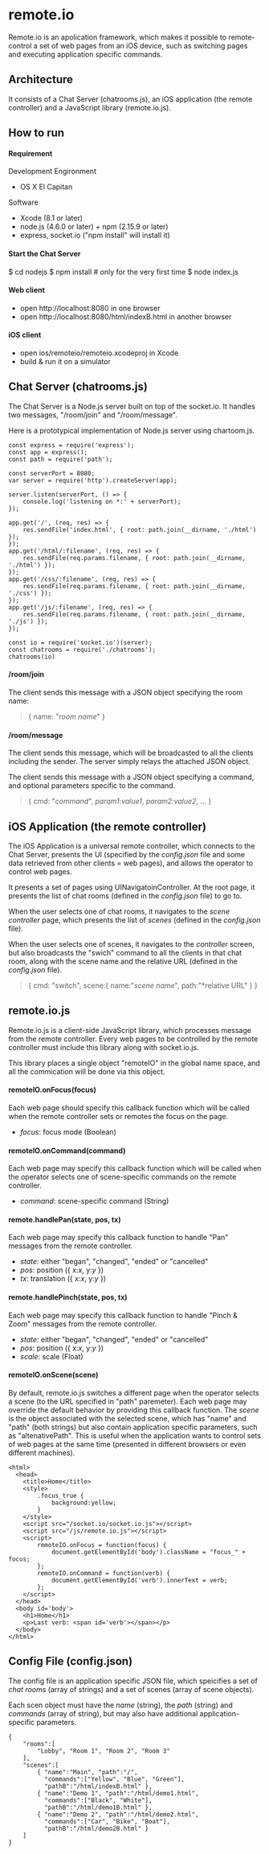 # remote.io

Remote.io is an apolication framework, which makes it possible to remote-control a set of web pages from an iOS device, such as switching pages and executing application specific commands.  

## Architecture

It consists of a Chat Server (chatrooms.js), an iOS application (the remote controller) and a JavaScript library (remote.io.js). 

## How to run

#### Requirement

Development Engironment
- OS X El Capitan

Software
- Xcode (8.1 or later)
- node.js (4.6.0 or later) + npm (2.15.9 or later)
- express, socket.io ("npm install" will install it)

#### Start the Chat Server

$ cd nodejs
$ npm install # only for the very first time
$ node index.js

#### Web client

- open http://localhost:8080 in one browser
- open http://localhost:8080/html/indexB.html in another browser

#### iOS client

- open ios/remoteio/remoteio.xcodeproj in Xcode
- build & run it on a simulator

## Chat Server (chatrooms.js)

The Chat Server is a Node.js server built on top of the socket.io. It handles two messages, "/room/join" and "/room/message". 

Here is a prototypical implementation of Node.js server using chartoom.js.

```
const express = require('express');
const app = express();
const path = require('path');

const serverPort = 8080;
var server = require('http').createServer(app);

server.listen(serverPort, () => {
	console.log('listening on *:' + serverPort);
});

app.get('/', (req, res) => {
	res.sendFile('index.html', { root: path.join(__dirname, './html') });
});
app.get('/html/:filename', (req, res) => {
	res.sendFile(req.params.filename, { root: path.join(__dirname, './html') });
});
app.get('/css/:filename', (req, res) => {
	res.sendFile(req.params.filename, { root: path.join(__dirname, './css') });
});
app.get('/js/:filename', (req, res) => {
	res.sendFile(req.params.filename, { root: path.join(__dirname, './js') });
});

const io = require('socket.io')(server);
const chatrooms = require('./chatrooms');
chatrooms(io)
```

#### /room/join

The client sends this message with a JSON object specifying the room name:
>{ name: "*room name*" }

#### /room/message

The client sends this message, which will be broadcasted to all the clients including the sender. The server simply relays the attached JSON object. 

The client sends this message with a JSON object specifying a command, and optional parameters specific to the command. 
>{ cmd: "*command*", *param1*:*value1*, *param2*:*value2*, ... }

## iOS Application (the remote controller)

The iOS Application is a universal remote controller, which connects to the Chat Server, presents the UI (specified by the *config.json* file and some data retrieved from other clients = web pages), and allows the operator to control web pages. 

It presents a set of pages using UINavigatoinController. At the root page, it presents the list of chat rooms (defined in the *config.json* file) to go to. 

When the user selects one of chat rooms, it navigates to the *scene controller* page, which presents the list of *scenes* (defined in the *config.json* file). 

When the user selects one of scenes, it navigates to the *controller* screen, but also broadcasts the "swich" command to all the clients in that chat room, along with the scene name and the relative URL (defined in the *config.json* file).
>{ cmd: "switch", 
>  scene:{ name:"*scene name*", path:"*relative URL" } }  

## remote.io.js 

Remote.io.js is a client-side JavaScript library, which processes message from the remote controller. Every web pages to be controlled by the remote controller must include this library along with socket.io.js. 

This library places a single object "remoteIO" in the global name space, and all the commication will be done via this object. 

#### remoteIO.onFocus(focus)
Each web page should specify this callback function which will be called when the remote controller sets or remotes the focus on the page. 
- *focus*: focus mode (Boolean)

#### remoteIO.onCommand(command)
Each web page may specify this callback function which will be called when the operator selects one of scene-specific commands on the remote controller. 
- *command*: scene-specific command (String)

#### remote.handlePan(state, pos, tx)
Each web page may specify this callback function to handle "Pan" messages from the remote controller.
- *state*: either "began", "changed", "ended" or "cancelled"
- *pos*: position ({ x:*x*, y:*y* })
- *tx*: translation ({ x:*x*, y:*y* })

#### remote.handlePinch(state, pos, tx)
Each web page may specify this callback function to handle "Pinch & Zoom" messages from the remote controller.
- *state*: either "began", "changed", "ended" or "cancelled"
- *pos*: position ({ x:*x*, y:*y* })
- *scale*: scale (Float)

#### remoteIO.onScene(scene)
By default, remote.io.js switches a different page when the operator selects a scene (to the URL specified in "path" paremeter). Each web page may override the default behavior by providing this callback function. The *scene* is the object associated with the selected scene, which has "name" and "path" (both strings) but also contain application specific parameters, such as "altenativePath". This is useful when the application wants to control sets of web pages at the same time (presented in different browsers or even different machines).  

```
<html>
  <head>
    <title>Home</title>
    <style>
        .focus_true {
            background:yellow;
        }
    </style>
	<script src="/socket.io/socket.io.js"></script>
	<script src="/js/remote.io.js"></script>
    <script>
        remoteIO.onFocus = function(focus) {
            document.getElementById('body').className = "focus_" + focus;
        };
        remoteIO.onCommand = function(verb) {
            document.getElementById('verb').innerText = verb;
        };
    </script>
  </head>
  <body id='body'>
    <h1>Home</h1>
    <p>Last verb: <span id='verb'></span></p>
  </body>
</html>
```
## Config File (config.json)

The config file is an application specific JSON file, which speicifies a set of *chat rooms* (array of strings) and a set of scenes (array of scene objects).

Each scen object must have the *name* (string), the *path* (string) and *commands* (array of string), but may also have additional application-specific parameters.

```
{
    "rooms":[
        "Lobby", "Room 1", "Room 2", "Room 3"
    ],
    "scenes":[
        { "name":"Main", "path":"/",
          "commands":["Yellow", "Blue", "Green"],
          "pathB":"/html/indexB.html" },
        { "name":"Demo 1", "path":"/html/demo1.html",
          "commands":["Black", "White"],
          "pathB":"/html/demo1B.html" },
        { "name":"Demo 2", "path":"/html/demo2.html",
          "commands":["Car", "Bike", "Boat"],
          "pathB":"/html/demo2B.html" }
    ]
}
```
